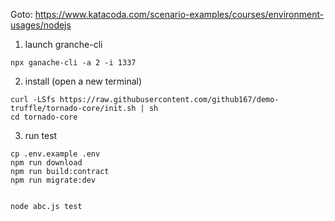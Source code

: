 Goto: https://www.katacoda.com/scenario-examples/courses/environment-usages/nodejs

1. launch granche-cli
```
npx ganache-cli -a 2 -i 1337
```

2. install (open a new terminal)
```
curl -LSfs https://raw.githubusercontent.com/github167/demo-truffle/tornado-core/init.sh | sh
cd tornado-core
```

3. run test
```
cp .env.example .env
npm run download
npm run build:contract
npm run migrate:dev


node abc.js test
```
